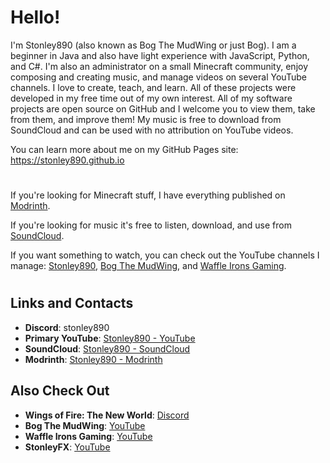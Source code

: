 # Hello!
I'm Stonley890 (also known as Bog The MudWing or just Bog). I am a beginner in Java and also have light experience with JavaScript, Python, and C#. I'm also an administrator on a small Minecraft community, enjoy composing and creating music, and manage videos on several YouTube channels. I love to create, teach, and learn. All of these projects were developed in my free time out of my own interest. All of my software projects are open source on GitHub and I welcome you to view them, take from them, and improve them! My music is free to download from SoundCloud and can be used with no attribution on YouTube videos.

You can learn more about me on my GitHub Pages site: https://stonley890.github.io
#
If you're looking for Minecraft stuff, I have everything published on [Modrinth](https://modrinth.com/user/Stonley890).

If you're looking for music it's free to listen, download, and use from [SoundCloud](https://soundcloud.com/stonley890).

If you want something to watch, you can check out the YouTube channels I manage: [Stonley890](https://youtube.com/@Stonley890), [Bog The MudWing](https://youtube.com/@bogthemudwing), and [Waffle Irons Gaming](https://youtube.com/@waffleirons).
#
## Links and Contacts
- **Discord**: stonley890
- **Primary YouTube**: [Stonley890 - YouTube](https://youtube.com/@Stonley890)
- **SoundCloud**: [Stonley890 - SoundCloud](https://soundcloud.com/stonley890)
- **Modrinth**: [Stonley890 - Modrinth](https://modrinth.com/user/Stonley890)

## Also Check Out
- **Wings of Fire: The New World**: [Discord](https://discord.gg/woftnw)
- **Bog The MudWing**: [YouTube](https://youtube.com/@BogTheMudwing)
- **Waffle Irons Gaming**: [YouTube](https://youtube.com/@WaffleIrons)
- **StonleyFX**: [YouTube](https://youtube.com/@StonleyFX)

<!---
Stonley890/Stonley890 is a ✨ special ✨ repository because its `README.md` (this file) appears on your GitHub profile.
You can click the Preview link to take a look at your changes.
--->
